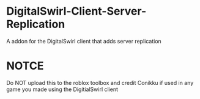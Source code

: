 # DigitalSwirl-Client-Server-Replication
A addon for the DigitalSwirl client that adds server replication

# NOTCE
Do NOT upload this to the roblox toolbox and credit Conikku if used in any game you made using the DigitialSwirl client 
